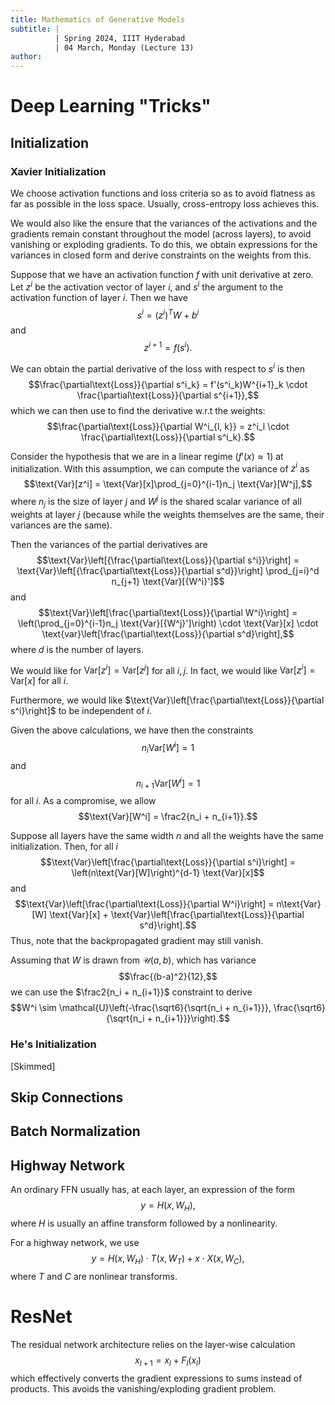 ```yaml
---
title: Mathematics of Generative Models
subtitle: |
          | Spring 2024, IIIT Hyderabad
          | 04 March, Monday (Lecture 13)
author:
---
```


# Deep Learning "Tricks"
## Initialization
### Xavier Initialization
We choose activation functions and loss criteria so as to avoid flatness as far as possible in the loss space. Usually, cross-entropy loss achieves this.

We would also like the ensure that the variances of the activations and the gradients remain constant throughout the model (across layers), to avoid vanishing or exploding gradients. To do this, we obtain expressions for the variances in closed form and derive constraints on the weights from this.

Suppose that we have an activation function $f$ with unit derivative at zero. Let $z^i$ be the activation vector of layer $i$, and $s^i$ the argument to the activation function of layer $i$. Then we have
$$s^i = (z^i)^TW + b^i$$
and
$$z^{i+1} = f(s^i).$$

We can obtain the partial derivative of the loss with respect to $s^i$ is then
$$\frac{\partial\text{Loss}}{\partial s^i_k} = f'(s^i_k)W^{i+1}_k \cdot \frac{\partial\text{Loss}}{\partial s^{i+1}},$$
which we can then use to find the derivative w.r.t the weights:
$$\frac{\partial\text{Loss}}{\partial W^i_{l, k}} = z^i_l \cdot \frac{\partial\text{Loss}}{\partial s^i_k}.$$

Consider the hypothesis that we are in a linear regime ($f'(x) \approx 1$) at initialization. With this assumption, we can compute the variance of $z^i$ as
$$\text{Var}[z^i] = \text{Var}[x]\prod_{j=0}^{i-1}n_j \text{Var}[W^j],$$
where $n_j$ is the size of layer $j$ and $W^j$ is the shared scalar variance of all weights at layer $j$ (because while the weights themselves are the same, their variances are the same).

Then the variances of the partial derivatives are
$$\text{Var}\left[{\frac{\partial\text{Loss}}{\partial s^i}}\right] = \text{Var}\left[{\frac{\partial\text{Loss}}{\partial s^d}}\right] \prod_{j=i}^d n_{j+1} \text{Var}[{W^i}']$$
and
$$\text{Var}\left[\frac{\partial\text{Loss}}{\partial W^i}\right] = \left(\prod_{j=0}^{i-1}n_j \text{Var}[{W^j}']\right) \cdot \text{Var}[x] \cdot \text{var}\left[\frac{\partial\text{Loss}}{\partial s^d}\right],$$
where $d$ is the number of layers.

We would like for $\text{Var}[z^i] = \text{Var}[z^j]$ for all $i, j$. In fact, we would like $\text{Var}[z^i] = \text{Var}[x]$ for all $i$.

Furthermore, we would like $\text{Var}\left[\frac{\partial\text{Loss}}{\partial s^i}\right]$ to be independent of $i$.

Given the above calculations, we have then the constraints
$$n_i\text{Var}[W^i] = 1$$
and
$$n_{i+1}\text{Var}[W^i] = 1$$
for all $i$. As a compromise, we allow
$$\text{Var}[W^i] = \frac2{n_i + n_{i+1}}.$$

Suppose all layers have the same width $n$ and all the weights have the same initialization. Then, for all $i$
$$\text{Var}\left[\frac{\partial\text{Loss}}{\partial s^i}\right] = \left(n\text{Var}[W]\right)^{d-1} \text{Var}[x]$$
and
$$\text{Var}\left[\frac{\partial\text{Loss}}{\partial W^i}\right] = n\text{Var}[W] \text{Var}[x] + \text{Var}\left[\frac{\partial\text{Loss}}{\partial s^d}\right].$$
Thus, note that the backpropagated gradient may still vanish.

Assuming that $W$ is drawn from $\mathcal{U}(a, b)$, which has variance
$$\frac{(b-a)^2}{12},$$
we can use the $\frac2{n_i + n_{i+1}}$ constraint to derive
$$W^i \sim \mathcal{U}\left(-\frac{\sqrt6}{\sqrt{n_i + n_{i+1}}}, \frac{\sqrt6}{\sqrt{n_i + n_{i+1}}}\right).$$

### He's Initialization
[Skimmed]

## Skip Connections

## Batch Normalization

## Highway Network
An ordinary FFN usually has, at each layer, an expression of the form
$$y = H(x, W_H),$$
where $H$ is usually an affine transform followed by a nonlinearity.

For a highway network, we use
$$y = H(x, W_H) \cdot T(x, W_T) + x \cdot X(x, W_C),$$
where $T$ and $C$ are nonlinear transforms.

# ResNet
The residual network architecture relies on the layer-wise calculation
$$x_{l+1} = x_l + F_l(x_l)$$
which effectively converts the gradient expressions to sums instead of products. This avoids the vanishing/exploding gradient problem.